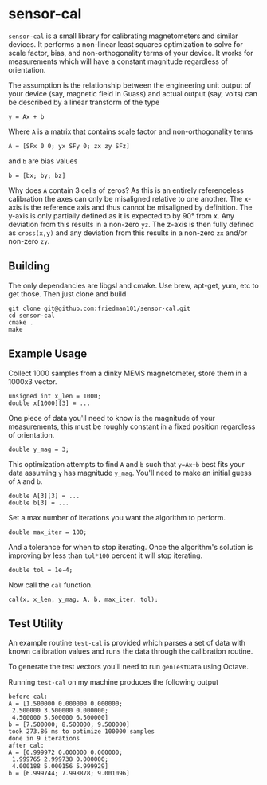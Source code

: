 # sensor-cal
`sensor-cal` is a small library for calibrating magnetometers and similar devices. It performs a non-linear least squares optimization to solve for scale factor, bias, and non-orthogonality terms of your device. It works for measurements which will have a constant magnitude regardless of orientation.

The assumption is the relationship between the engineering unit output of your device (say, magnetic field in Guass) and actual output (say, volts) can be described by a linear transform of the type

```
y = Ax + b
```

Where `A` is a matrix that contains scale factor and non-orthogonality terms

```
A = [SFx 0 0; yx SFy 0; zx zy SFz]
```

and `b` are bias values
```
b = [bx; by; bz]
```

Why does `A` contain 3 cells of zeros? As this is an entirely referenceless calibration the axes can only be misaligned relative to one another. The x-axis is the reference axis and thus cannot be misaligned by definition. The y-axis is only partially defined as it is expected to by 90° from x. Any deviation from this results in a non-zero `yz`. The z-axis is then fully defined as `cross(x,y)` and any deviation from this results in a non-zero `zx` and/or non-zero `zy`.

## Building
The only dependancies are libgsl and cmake. Use brew, apt-get, yum, etc to get those. Then just clone and build

```
git clone git@github.com:friedman101/sensor-cal.git
cd sensor-cal
cmake .
make
```

## Example Usage
Collect 1000 samples from a dinky MEMS magnetometer, store them in a 1000x3 vector.

```
unsigned int x_len = 1000;
double x[1000][3] = ...
```

One piece of data you'll need to know is the magnitude of your measurements, this must be roughly constant in a fixed position regardless of orientation.

```
double y_mag = 3;
```

This optimization attempts to find `A` and `b` such that `y=Ax+b` best fits your data assuming `y` has magnitude `y_mag`. You'll need to make an initial guess of `A` and `b`.

```
double A[3][3] = ...
double b[3] = ...
```

Set a max number of iterations you want the algorithm to perform.

```
double max_iter = 100;
```

And a tolerance for when to stop iterating. Once the algorithm's solution is improving by less than `tol*100` percent it will stop iterating.

```
double tol = 1e-4;
```


Now call the `cal` function.

```
cal(x, x_len, y_mag, A, b, max_iter, tol);
```

## Test Utility
An example routine `test-cal` is provided which parses a set of data with known calibration values and runs the data through the calibration routine.

To generate the test vectors you'll need to run `genTestData` using Octave.

Running `test-cal` on my machine produces the following output

```
before cal:
A = [1.500000 0.000000 0.000000;
 2.500000 3.500000 0.000000;
 4.500000 5.500000 6.500000]
b = [7.500000; 8.500000; 9.500000]
took 273.86 ms to optimize 100000 samples
done in 9 iterations
after cal:
A = [0.999972 0.000000 0.000000;
 1.999765 2.999738 0.000000;
 4.000188 5.000156 5.999929]
b = [6.999744; 7.998878; 9.001096]
```
